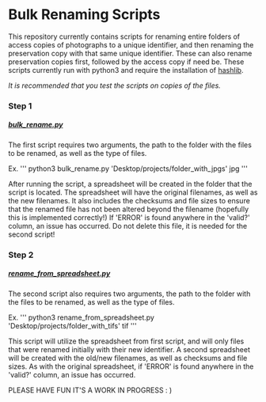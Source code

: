 # Bulk Renaming Scripts

This repository currently contains scripts for renaming entire folders of access copies of photographs to a unique identifier, and then renaming the preservation copy with that same unique identifier.  These can also rename preservation copies first, followed by the access copy if need be.  These scripts currently run with python3 and require the installation of [hashlib](https://docs.python.org/3.7/library/hashlib.html).

_It is recommended that you test the scripts on copies of the files._

### Step 1
##### [bulk_rename.py](https://github.com/devonproudfoot/bulk_rename/blob/master/bulk_rename.py)

The first script requires two arguments, the path to the folder with the files to be renamed, as well as the type of files.

Ex.
'''
python3 bulk_rename.py 'Desktop/projects/folder_with_jpgs' jpg
'''

After running the script, a spreadsheet will be created in the folder that the script is located.  The spreadsheet will have the original filenames, as well as the new filenames.  It also includes the checksums and file sizes to ensure that the renamed file has not been altered beyond the filename (hopefully this is implemented correctly!) If 'ERROR' is found anywhere in the 'valid?' column, an issue has occurred. Do not delete this file, it is needed for the second script!

### Step 2
##### [rename_from_spreadsheet.py](https://github.com/devonproudfoot/bulk_rename/blob/master/rename_from_spreadsheet.py)

The second script also requires two arguments, the path to the folder with the files to be renamed, as well as the type of files.

Ex.
'''
python3 rename_from_spreadsheet.py 'Desktop/projects/folder_with_tifs' tif
'''

This script will utilize the spreadsheet from first script, and will only files that were renamed initially with their new identifier.  A second spreadsheet will be created with the old/new filenames, as well as checksums and file sizes.  As with the original spreadsheet, if 'ERROR' is found anywhere in the 'valid?' column, an issue has occurred.

PLEASE HAVE FUN IT'S A WORK IN PROGRESS : )
